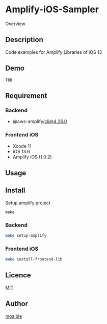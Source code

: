 Amplify-iOS-Sampler
====

Overview

## Description

Code examples for Amplify Libraries of iOS 13

## Demo

`TBD`

## Requirement

### Backend

- @aws-amplify/cli@4.26.0

### Frontend iOS

- Xcode 11
- iOS 13.6
- Amplify iOS (1.0.2)

## Usage



## Install

Setup amplify project

```
make
```

### Backend

```sh
make setup-amplify
```

### Frontend iOS

```sh
make install-frontend-lib
```

## Licence

[MIT](https://github.com/tcnksm/tool/blob/master/LICENCE)

## Author

[moaible](https://github.com/moaible)
